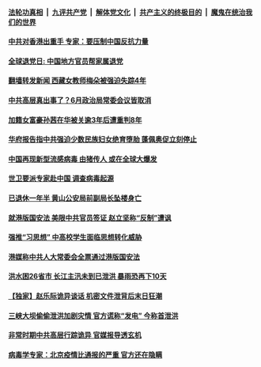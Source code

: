 ####  [法轮功真相](../../../../basic/blob/master/README.md?t=07011031) &nbsp;|&nbsp; [九评共产党](../../../../9ping.md/blob/master/README.md?t=07011031) &nbsp;|&nbsp; [解体党文化](../../../../jtdwh.md/blob/master/README.md?t=07011031)  &nbsp;|&nbsp; [共产主义的终极目的](../../../../gczydzjmd.md/blob/master/README.md?t=07011031) &nbsp;|&nbsp; [魔鬼在统治我们的世界](../../../../mgztzwmdsj.md/blob/master/README.md?t=07011031) 

#### [中共对香港出重手  专家：要压制中国反抗力量](../pages/soh5/395977.md?t=07011031) 
#### [全球退党日: 中国地方官员帮家属退党](../pages/soh5/395860.md?t=07011031) 
#### [翻墙转发新闻 西藏女教师梅朵被强迫失踪4年](../pages/soh5/395755.md?t=07011031) 
#### [中共高层真出事了？6月政治局常委会议皆取消](../pages/soh5/395809.md?t=07011031) 
#### [加籍女富豪孙茜在华被关逾3年后遭重判8年](../pages/soh5/395779.md?t=07011031) 
#### [华府报告指中共强迫少数民族妇女绝育堕胎 蓬佩奥促立刻停止](../pages/soh5/395737.md?t=07011031) 
#### [中国再现新型流感病毒  由猪传人 或在全球大爆发](../pages/soh5/395728.md?t=07011031) 
#### [世卫要派专家赴中国 调查病毒起源](../pages/soh5/395692.md?t=07011031) 
#### [已退休一年半 黄山公安局前副局长坠楼身亡](../pages/soh5/395650.md?t=07011031) 
#### [就港版国安法 美限中共官员签证 赵立坚称“反制”遭讽](../pages/soh5/395686.md?t=07011031) 
#### [强推“习思想” 中高校学生面临思想转化威胁](../pages/soh5/395644.md?t=07011031) 
#### [港媒称中共人大常委会全票通过港版国安法](../pages/soh5/395662.md?t=07011031) 
#### [洪水困26省市 长江主汛未到已泄洪 暴雨恐再下10天](../pages/soh5/395647.md?t=07011031) 
#### [【独家】赵乐际诡异谈话 机密文件泄背后末日狂潮 ](../pages/soh5/395509.md?t=07011031) 
#### [三峡大坝偷偷泄洪加剧灾情 官方谎称“发电” 今称首泄洪](../pages/soh5/395488.md?t=07011031) 
#### [非常时期中共高层行踪诡异 官媒报导透玄机](../pages/soh5/395419.md?t=07011031) 
#### [ 病毒学专家：北京疫情比通报的严重 官方还在隐瞒](../pages/soh5/395374.md?t=07011031) 
